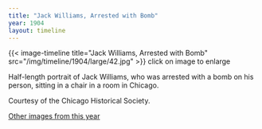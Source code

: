 ```yaml
---
title: "Jack Williams, Arrested with Bomb"
year: 1904
layout: timeline
---
```


{{< image-timeline title="Jack Williams, Arrested with Bomb" src="/img/timeline/1904/large/42.jpg" >}}
click on image to enlarge

Half-length portrait of Jack Williams, who was arrested with a bomb on his person, sitting in a chair in a room in Chicago. 

Courtesy of the Chicago Historical Society.

[Other images from this year](/historical/timeline/1904)